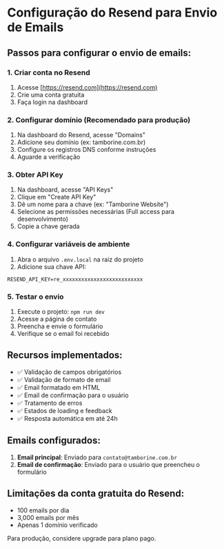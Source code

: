 # Configuração do Resend para Envio de Emails

## Passos para configurar o envio de emails:

### 1. Criar conta no Resend
1. Acesse [https://resend.com](https://resend.com)
2. Crie uma conta gratuita
3. Faça login na dashboard

### 2. Configurar domínio (Recomendado para produção)
1. Na dashboard do Resend, acesse "Domains"
2. Adicione seu domínio (ex: tamborine.com.br)
3. Configure os registros DNS conforme instruções
4. Aguarde a verificação

### 3. Obter API Key
1. Na dashboard, acesse "API Keys"
2. Clique em "Create API Key"
3. Dê um nome para a chave (ex: "Tamborine Website")
4. Selecione as permissões necessárias (Full access para desenvolvimento)
5. Copie a chave gerada

### 4. Configurar variáveis de ambiente
1. Abra o arquivo `.env.local` na raiz do projeto
2. Adicione sua chave API:
```
RESEND_API_KEY=re_xxxxxxxxxxxxxxxxxxxxxxxxxx
```

### 5. Testar o envio
1. Execute o projeto: `npm run dev`
2. Acesse a página de contato
3. Preencha e envie o formulário
4. Verifique se o email foi recebido

## Recursos implementados:

- ✅ Validação de campos obrigatórios
- ✅ Validação de formato de email
- ✅ Email formatado em HTML
- ✅ Email de confirmação para o usuário
- ✅ Tratamento de erros
- ✅ Estados de loading e feedback
- ✅ Resposta automática em até 24h

## Emails configurados:

1. **Email principal**: Enviado para `contato@tamborine.com.br`
2. **Email de confirmação**: Enviado para o usuário que preencheu o formulário

## Limitações da conta gratuita do Resend:

- 100 emails por dia
- 3,000 emails por mês
- Apenas 1 domínio verificado

Para produção, considere upgrade para plano pago.
